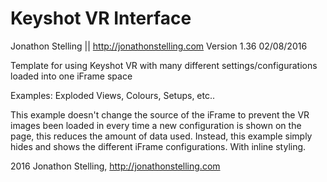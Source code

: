 # Keyshot VR Interface

Jonathon Stelling || http://jonathonstelling.com
Version 1.36
02/08/2016

Template for using Keyshot VR with many different settings/configurations loaded into one iFrame space

Examples: Exploded Views, Colours, Setups, etc..

This example doesn't change the source of the iFrame to prevent the VR images been loaded in every time a new configuration is shown on the page,
this reduces the amount of data used. Instead, this example simply hides and shows the different iFrame configurations. With inline styling.

2016 Jonathon Stelling, http://jonathonstelling.com
